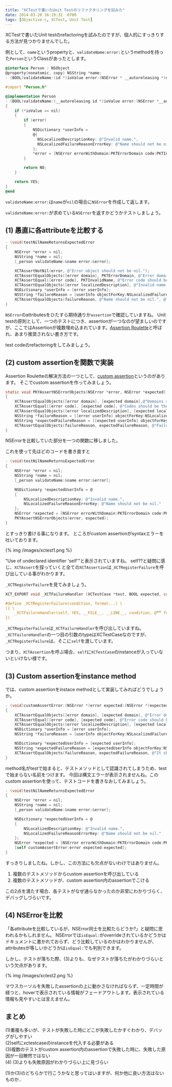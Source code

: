 ```yaml
---
title: "XCTestで書いたUnit Testのリファクタリングを試みた"
date: 2014-03-28 16:19:32 -0700
tags: [Objective-c, XCTest, Unit Test]
---
```


XCTestで書いたUnit testのrefactoringを試みたのですが、個人的にすっきりする方法が見つかりませんでした。

<!--more-->

例として、`name`というpropertyと、`validateName:error:`というmethodを持った`Person`というClassがあったとします。

``` objective-c Person.h
@interface Person : NSObject
@property(nonatomic, copy) NSString *name;
- (BOOL)validateName:(id *)ioValue error:(NSError * __autoreleasing *)outError;
```

``` objective-c Person.m
#import "Person.h"

@implementation Person
- (BOOL)validateName:(__autoreleasing id *)ioValue error:(NSError *__autoreleasing *)outError
{
    if (*ioValue == nil)
    {
        if (error)
        {
            NSDictionary *userInfo =
            @{
              NSLocalizedDescriptionKey: @"Invalid name.",
              NSLocalizedFailureReasonErrorKey: @"Name should not be nil."
            };
            *error = [NSError errorWithDomain:PKTErrorDomain code:PKTInvalidName userInfo:userInfo];
        }

        return NO;
    }

    return YES;
}
@end
```

`validateName:error:`は`name`が`nil`の場合に`NSError`を作成して返します。

`validateName:error:`が求めている`NSError`を返すかどうかテストしましょう。

## (1) 愚直に各attributeを比較する

``` objective-c ParakeetTest.m
- (void)testNilNameReturnsExpectedError
{
    NSError *error = nil;
    NSString *name = nil;
    [_person validateName:&name error:&error];

    XCTAssertNotNil(error, @"Error object should not be nil.");
    XCTAssertEqualObjects([error domain], PKTErrorDomain, @"Error domain should be PKTErrorDomain.");
    XCTAssertEqual([error code], PKTInvalidName, @"Error code should be PKTInvalidName.");
    XCTAssertEqualObjects([error localizedDescription], @"Invalid name.", @"It should return expected localized description.");
    NSDictionary *userInfo = [error userInfo];
    NSString *failureReason = [userInfo objectForKey:NSLocalizedFailureReasonErrorKey];
    XCTAssertEqualObjects(failureReason, @"Name should not be nil.", @"It should return expected failure reason.");
}
```

`NSError`のattributesをひたすら期待通りか`assertion`で確認していますね。
Unit testの原則として、一つのテストにつき、assertionが一つなのが望ましいのですが、ここではAssertionが複数埋め込まれています。[Assertion Roulette](http://xunitpatterns.com/Assertion%20Roulette.html)と呼ばれ、あまり推奨されない書き方です。  

test codeのrefactoringをしてみましょう。

## (2) custom assertionを関数で実装
Assertion Rouletteの解決方法の一つとして、[custom assertion](http://xunitpatterns.com/Custom%20Assertion.html)というのがあります。
そこでcustom assertionを作ってみましょう。

``` objective-c CustomAssertion
static void PKYAssertNSErrorObjects(NSError *error, NSError *expected)
{
    XCTAssertEqualObjects([error domain], [expected domain],@"Domains should be the same");
    XCTAssertEqual([error code], [expected code], @"Codes should be the same");
    XCTAssertEqualObjects([error localizedDescription], [expected localizedDescription], @"localized descriptions should be the same");
    NSString *failureReason = [[error userInfo] objectForKey:NSLocalizedFailureReasonErrorKey];
    NSString *expectedFailureReason = [[expected userInfo] objectForKey:NSLocalizedFailureReasonErrorKey];
    XCTAssertEqualObjects(failureReason, expectedFailureReason, @"Failure reasons should be the same");
}
```

NSErrorを比較していた部分を一つの関数に移しました。

これを使って先ほどのコードを書き直すと
``` objective-c
- (void)testNilNameReturnsExpectedError
{
    NSError *error = nil;
    NSString *name = nil;
    [_person validateName:&name error:&error];

    NSDictionary *expectedUserInfo = @
    {
        NSLocalizedDescriptionKey: @"Invalid name.",
        NSLocalizedFailureReasonErrorKey: @"Name should not be nil."
    };
    NSError *expected = [NSError errorWithDomain:PKTErrorDomain code:PKYInvalidName userInfo:expectedUserInfo];
    PKYAssertNSErrorObjects(error, expected);
}
```

とすっきり書ける事になります。
ところがcustom assertionがsyntaxエラーを吐いております。

{% img /images/xctest1.png %}

"Use of undeclared identifier 'self'"と表示されていますね。
self??と疑問に感じ、`XCTAssert`を探っていくと全ての`XCTAssertion`は`_XCTRegisterFailure`を呼び出している事がわかります。

`_XCTRegisterFailure`を見てみましょう。

``` objective-c XCTestAssertionsImpl.h mark:4
XCT_EXPORT void _XCTFailureHandler (XCTestCase *test, BOOL expected, const char *filePath, NSUInteger lineNumber, NSString * condition, NSString * format, ...) NS_FORMAT_FUNCTION(6,7);

#define _XCTRegisterFailure(condition, format...) \
({ \
    _XCTFailureHandler(self, YES, __FILE__, __LINE__, condition, @"" format); \
})

```

`_XCTRegisterFailure`は`_XCTFailureHandler`を呼び出していますね。
`_XCTFailureHandler`の一つ目の引数のtypeはXCTestCaseなのですが、`_XCTRegisterFailure`は、そこに`self`を渡しています。

つまり、`XCTAssertion`を呼ぶ場合、`self`に`XCTestCase`のinstanceが入っていないといけない様です。

## (3) Custom assertionをinstance method
では、custom assertionをinstace methodとして実装してみればどうでしょうか。

``` objective-c
- (void)customAssertError:(NSError *)error expected:(NSError *)expected
{
    XCTAssertEqualObjects([error domain], [expected domain], @"Error domain should be the same.");
    XCTAssertEqual([error code], [expected code], @"Error code should be the same.");
    XCTAssertEqualObjects([error localizedDescription], [expected localizedDescription], @"It should return expected localized description.");
    NSDictionary *userInfo = [error userInfo];
    NSString *failureReason = [userInfo objectForKey:NSLocalizedFailureReasonErrorKey];

    NSDictionary *expectedUserInfo = [expected userInfo];
    NSString *expectedFailureReason = [expectedUserInfo objectForKey:NSLocalizedFailureReasonErrorKey];
    XCTAssertEqualObjects(failureReason, expectedFailureReason, @"It should return expected failure reason.");
}
```
method名がtestで始まると、テストメソッドとして認識されてしまうため、testで始まらない名前をつけます。
今回は構文エラーが表示されませんね。このcustom assertionを使って、テストコードを書きなおしてみましょう。

``` objective-c
- (void)testNilNameReturnsExpectedError
{
    NSError *error = nil;
    NSString *name = nil;
    [_person validateName:&name error:&error];

    NSDictionary *expectedUserInfo = @
    {
        NSLocalizedDescriptionKey: @"Invalid name.",
        NSLocalizedFailureReasonErrorKey: @"Name should not be nil."
    };
    NSError *expected = [NSError errorWithDomain:PKTErrorDomain code:PKYInvalidName userInfo:expectedUserInfo];
    [self customAssertError:error expected:expected];
}
```

すっきりしましたね。しかし、この方法にも欠点がないわけではありません。

1. 複数のテストメソッドからcustom assertionを呼び出している
2. 複数のテストメソッドが、custom assertion内のassertionでこける

この2点を満たす場合、各テストがなぜ通らなかったのか非常にわかりづらく、デバッグしづらいです。

## (4) NSErrorを比較
「各attributeを比較しているが、NSError同士を比較たらどうか?」と疑問に思われるかもしれません。
NSErrorでは`isEqual:`がoverrideされているかどうかはドキュメントに書かれておらず、どう比較しているのかはわかりませんが、attributesが等しいかどうかは`isEqual:`でも判別できます。

しかし、テストが落ちた際、(3)よりも、なぜテストが落ちたがわかりづらいという欠点があります。

{% img /images/xctest2.png %}

マウスカーソルを失敗したassertionの上に動かさなければならず、一定時間が経つと、hoverで表示されている情報がフェードアウトします。表示されている情報も見やすいとは言えません。


## まとめ
(1)重複も多いが、テストが失敗した時にどこが失敗したかすぐわかり、デバッグがしやすい  
(2)selfにxctestcaseのinstanceを代入する必要がある  
(3)複数のテストがcustom assertion内のassertionで失敗した時に、失敗した原因が一目瞭然ではない  
(4) (3)よりも失敗原因がわかりづらい上に見づらい  

(1)か(3)のどちらかで行こうかなと思ってはいますが、何か他に良い方法はないものか..
